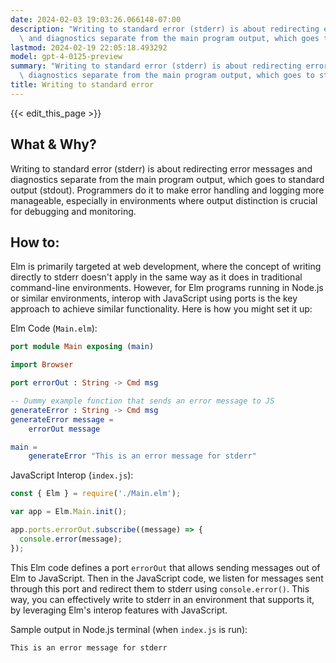 ```yaml
---
date: 2024-02-03 19:03:26.066148-07:00
description: "Writing to standard error (stderr) is about redirecting error messages\
  \ and diagnostics separate from the main program output, which goes to standard\u2026"
lastmod: 2024-02-19 22:05:18.493292
model: gpt-4-0125-preview
summary: "Writing to standard error (stderr) is about redirecting error messages and\
  \ diagnostics separate from the main program output, which goes to standard\u2026"
title: Writing to standard error
---
```


{{< edit_this_page >}}

## What & Why?

Writing to standard error (stderr) is about redirecting error messages and diagnostics separate from the main program output, which goes to standard output (stdout). Programmers do it to make error handling and logging more manageable, especially in environments where output distinction is crucial for debugging and monitoring.

## How to:

Elm is primarily targeted at web development, where the concept of writing directly to stderr doesn't apply in the same way as it does in traditional command-line environments. However, for Elm programs running in Node.js or similar environments, interop with JavaScript using ports is the key approach to achieve similar functionality. Here is how you might set it up:

Elm Code (`Main.elm`):
```elm
port module Main exposing (main)

import Browser

port errorOut : String -> Cmd msg

-- Dummy example function that sends an error message to JS
generateError : String -> Cmd msg
generateError message =
    errorOut message

main =
    generateError "This is an error message for stderr"
```

JavaScript Interop (`index.js`):
```javascript
const { Elm } = require('./Main.elm');

var app = Elm.Main.init();

app.ports.errorOut.subscribe((message) => {
  console.error(message);
});
```

This Elm code defines a port `errorOut` that allows sending messages out of Elm to JavaScript. Then in the JavaScript code, we listen for messages sent through this port and redirect them to stderr using `console.error()`. This way, you can effectively write to stderr in an environment that supports it, by leveraging Elm's interop features with JavaScript.

Sample output in Node.js terminal (when `index.js` is run):
```
This is an error message for stderr
```
